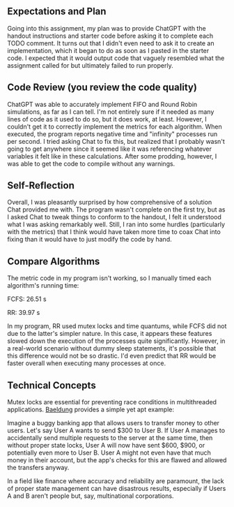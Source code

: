 ## Expectations and Plan

Going into this assignment, my plan was to provide ChatGPT with the handout instructions and starter code before asking it to complete each TODO comment. It turns out that I didn't even need to ask it to create an implementation, which it began to do as soon as I pasted in the starter code. I expected that it would output code that vaguely resembled what the assignment called for but ultimately failed to run properly.

## Code Review (you review the code quality)

ChatGPT was able to accurately implement FIFO and Round Robin simulations, as far as I can tell. I'm not entirely sure if it needed as many lines of code as it used to do so, but it does work, at least. However, I couldn't get it to correctly implement the metrics for each algorithm. When executed, the program reports negative time and "infinity" processes run per second. I tried asking Chat to fix this, but realized that I probably wasn't going to get anywhere since it seemed like it was referencing whatever variables it felt like in these calculations. After some prodding, however, I was able to get the code to compile without any warnings.

## Self-Reflection

Overall, I was pleasantly surprised by how comprehensive of a solution Chat provided me with. The program wasn't complete on the first try, but as I asked Chat to tweak things to conform to the handout, I felt it understood what I was asking remarkably well. Still, I ran into some hurdles (particularly with the metrics) that I think would have taken more time to coax Chat into fixing than it would have to just modify the code by hand.

## Compare Algorithms

The metric code in my program isn't working, so I manually timed each algorithm's running time:

FCFS: 26.51 s

RR: 39.97 s

In my program, RR used mutex locks and time quantums, while FCFS did not due to the latter's simpler nature. In this case, it appears these features slowed down the execution of the processes quite significantly. However, in a real-world scenario without dummy sleep statements, it's possible that this difference would not be so drastic. I'd even predict that RR would be faster overall when executing many processes at once.

## Technical Concepts

Mutex locks are essential for preventing race conditions in multithreaded applications. [Baeldung](https://www.baeldung.com/cs/race-conditions) provides a simple yet apt example:

Imagine a buggy banking app that allows users to transfer money to other users. Let's say User A wants to send $300 to User B. If User A manages to accidentally send multiple requests to the server at the same time, then without proper state locks, User A will now have sent $600, $900, or potentially even more to User B. User A might not even have that much money in their account, but the app's checks for this are flawed and allowed the transfers anyway.

In a field like finance where accuracy and reliability are paramount, the lack of proper state management can have disastrous results, especially if Users A and B aren't people but, say, multinational corporations.